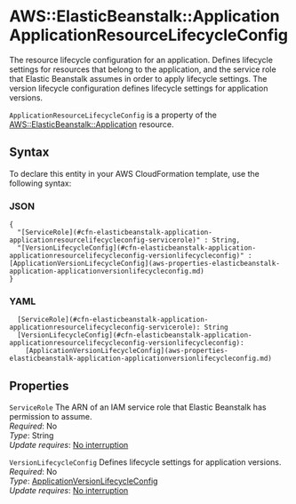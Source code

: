 # AWS::ElasticBeanstalk::Application ApplicationResourceLifecycleConfig<a name="aws-properties-elasticbeanstalk-application-applicationresourcelifecycleconfig"></a>

The resource lifecycle configuration for an application\. Defines lifecycle settings for resources that belong to the application, and the service role that Elastic Beanstalk assumes in order to apply lifecycle settings\. The version lifecycle configuration defines lifecycle settings for application versions\.

 `ApplicationResourceLifecycleConfig` is a property of the [AWS::ElasticBeanstalk::Application](https://docs.aws.amazon.com/AWSCloudFormation/latest/UserGuide/aws-properties-beanstalk.html) resource\.

## Syntax<a name="aws-properties-elasticbeanstalk-application-applicationresourcelifecycleconfig-syntax"></a>

To declare this entity in your AWS CloudFormation template, use the following syntax:

### JSON<a name="aws-properties-elasticbeanstalk-application-applicationresourcelifecycleconfig-syntax.json"></a>

```
{
  "[ServiceRole](#cfn-elasticbeanstalk-application-applicationresourcelifecycleconfig-servicerole)" : String,
  "[VersionLifecycleConfig](#cfn-elasticbeanstalk-application-applicationresourcelifecycleconfig-versionlifecycleconfig)" : [ApplicationVersionLifecycleConfig](aws-properties-elasticbeanstalk-application-applicationversionlifecycleconfig.md)
}
```

### YAML<a name="aws-properties-elasticbeanstalk-application-applicationresourcelifecycleconfig-syntax.yaml"></a>

```
  [ServiceRole](#cfn-elasticbeanstalk-application-applicationresourcelifecycleconfig-servicerole): String
  [VersionLifecycleConfig](#cfn-elasticbeanstalk-application-applicationresourcelifecycleconfig-versionlifecycleconfig): 
    [ApplicationVersionLifecycleConfig](aws-properties-elasticbeanstalk-application-applicationversionlifecycleconfig.md)
```

## Properties<a name="aws-properties-elasticbeanstalk-application-applicationresourcelifecycleconfig-properties"></a>

`ServiceRole`  <a name="cfn-elasticbeanstalk-application-applicationresourcelifecycleconfig-servicerole"></a>
The ARN of an IAM service role that Elastic Beanstalk has permission to assume\.  
*Required*: No  
*Type*: String  
*Update requires*: [No interruption](https://docs.aws.amazon.com/AWSCloudFormation/latest/UserGuide/using-cfn-updating-stacks-update-behaviors.html#update-no-interrupt)

`VersionLifecycleConfig`  <a name="cfn-elasticbeanstalk-application-applicationresourcelifecycleconfig-versionlifecycleconfig"></a>
Defines lifecycle settings for application versions\.  
*Required*: No  
*Type*: [ApplicationVersionLifecycleConfig](aws-properties-elasticbeanstalk-application-applicationversionlifecycleconfig.md)  
*Update requires*: [No interruption](https://docs.aws.amazon.com/AWSCloudFormation/latest/UserGuide/using-cfn-updating-stacks-update-behaviors.html#update-no-interrupt)